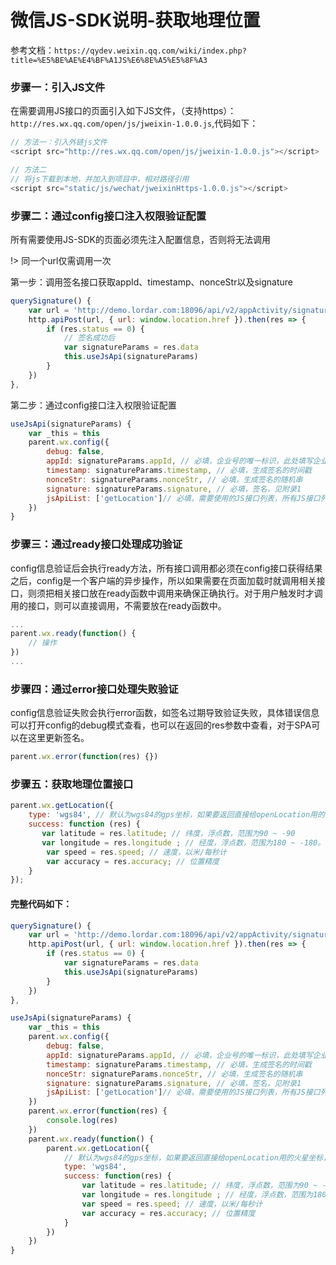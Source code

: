 # 微信JS-SDK说明-获取地理位置

参考文档：`https://qydev.weixin.qq.com/wiki/index.php?title=%E5%BE%AE%E4%BF%A1JS%E6%8E%A5%E5%8F%A3`

### 步骤一：引入JS文件

在需要调用JS接口的页面引入如下JS文件，（支持https）：`http://res.wx.qq.com/open/js/jweixin-1.0.0.js`,代码如下：

``` js
// 方法一：引入外链js文件
<script src="http://res.wx.qq.com/open/js/jweixin-1.0.0.js"></script>

// 方法二
// 将js下载到本地，并加入到项目中，相对路径引用
<script src="static/js/wechat/jweixinHttps-1.0.0.js"></script>
```

### 步骤二：通过config接口注入权限验证配置

所有需要使用JS-SDK的页面必须先注入配置信息，否则将无法调用

!> 同一个url仅需调用一次

第一步：调用签名接口获取appId、timestamp、nonceStr以及signature

```js
querySignature() {
    var url = 'http://demo.lordar.com:18096/api/v2/appActivity/signature'
    http.apiPost(url, { url: window.location.href }).then(res => {
        if (res.status == 0) {
            // 签名成功后
            var signatureParams = res.data
            this.useJsApi(signatureParams)
        }
    })
},
```

第二步：通过config接口注入权限验证配置
```js
useJsApi(signatureParams) {
    var _this = this
    parent.wx.config({
        debug: false,
        appId: signatureParams.appId, // 必填，企业号的唯一标识，此处填写企业号corpid
        timestamp: signatureParams.timestamp, // 必填，生成签名的时间戳
        nonceStr: signatureParams.nonceStr, // 必填，生成签名的随机串
        signature: signatureParams.signature, // 必填，签名，见附录1
        jsApiList: ['getLocation']// 必填，需要使用的JS接口列表，所有JS接口列表见附录2
    })
}
```

### 步骤三：通过ready接口处理成功验证

config信息验证后会执行ready方法，所有接口调用都必须在config接口获得结果之后，config是一个客户端的异步操作，所以如果需要在页面加载时就调用相关接口，则须把相关接口放在ready函数中调用来确保正确执行。对于用户触发时才调用的接口，则可以直接调用，不需要放在ready函数中。

```js
...
parent.wx.ready(function() {
    // 操作
})
...
```

### 步骤四：通过error接口处理失败验证

config信息验证失败会执行error函数，如签名过期导致验证失败，具体错误信息可以打开config的debug模式查看，也可以在返回的res参数中查看，对于SPA可以在这里更新签名。

```js
parent.wx.error(function(res) {})
```

### 步骤五：获取地理位置接口
```js
parent.wx.getLocation({
    type: 'wgs84', // 默认为wgs84的gps坐标，如果要返回直接给openLocation用的火星坐标，可传入'gcj02'
    success: function (res) {
       var latitude = res.latitude; // 纬度，浮点数，范围为90 ~ -90
       var longitude = res.longitude ; // 经度，浮点数，范围为180 ~ -180。
        var speed = res.speed; // 速度，以米/每秒计
        var accuracy = res.accuracy; // 位置精度
    }
});
```

#### 完整代码如下：

```js
querySignature() {
    var url = 'http://demo.lordar.com:18096/api/v2/appActivity/signature'
    http.apiPost(url, { url: window.location.href }).then(res => {
        if (res.status == 0) {
            var signatureParams = res.data
            this.useJsApi(signatureParams)
        }
    })
},

useJsApi(signatureParams) {
    var _this = this
    parent.wx.config({
        debug: false,
        appId: signatureParams.appId, // 必填，企业号的唯一标识，此处填写企业号corpid
        timestamp: signatureParams.timestamp, // 必填，生成签名的时间戳
        nonceStr: signatureParams.nonceStr, // 必填，生成签名的随机串
        signature: signatureParams.signature, // 必填，签名，见附录1
        jsApiList: ['getLocation']// 必填，需要使用的JS接口列表，所有JS接口列表见附录2
    })
    parent.wx.error(function(res) {
        console.log(res)
    })
    parent.wx.ready(function() {
        parent.wx.getLocation({
            // 默认为wgs84的gps坐标，如果要返回直接给openLocation用的火星坐标，可传入'gcj02'
            type: 'wgs84', 
            success: function(res) {
                var latitude = res.latitude; // 纬度，浮点数，范围为90 ~ -90
                var longitude = res.longitude ; // 经度，浮点数，范围为180 ~ -180。
                var speed = res.speed; // 速度，以米/每秒计
                var accuracy = res.accuracy; // 位置精度
            }
        })
    })
}
```